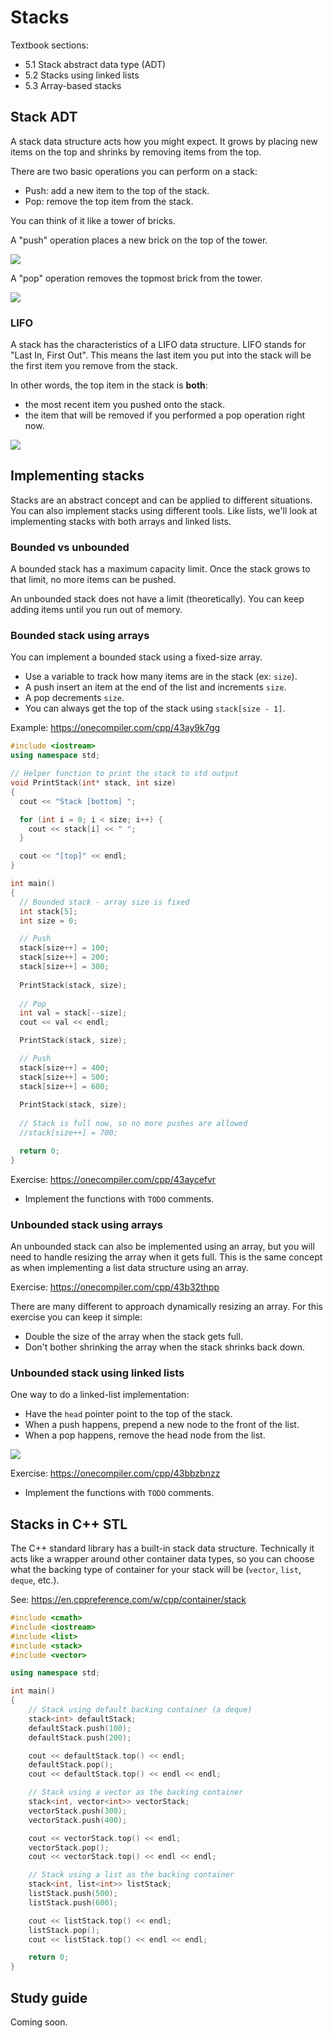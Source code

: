 # Stacks

Textbook sections:

- 5.1 Stack abstract data type (ADT)
- 5.2 Stacks using linked lists
- 5.3 Array-based stacks

## Stack ADT

A stack data structure acts how you might expect. It grows by placing new items on the top and shrinks by removing items from the top.

There are two basic operations you can perform on a stack:

- Push: add a new item to the top of the stack.
- Pop: remove the top item from the stack.

You can think of it like a tower of bricks.

A "push" operation places a new brick on the top of the tower.

![](./assets/5-stack-basic-push.svg)

A "pop" operation removes the topmost brick from the tower.

![](./assets/5-stack-basic-pop.svg)

### LIFO

A stack has the characteristics of a LIFO data structure. LIFO stands for "Last In, First Out". This means the last item you put into the stack will be the first item you remove from the stack.

In other words, the top item in the stack is **both**:
- the most recent item you pushed onto the stack.
- the item that will be removed if you performed a pop operation right now.

![](./assets/5-stack-lifo.svg)

## Implementing stacks

Stacks are an abstract concept and can be applied to different situations. You can also implement stacks using different tools. Like lists, we'll look at implementing stacks with both arrays and linked lists.

### Bounded vs unbounded

A bounded stack has a maximum capacity limit. Once the stack grows to that limit, no more items can be pushed.

An unbounded stack does not have a limit (theoretically). You can keep adding items until you run out of memory.

### Bounded stack using arrays

You can implement a bounded stack using a fixed-size array.

- Use a variable to track how many items are in the stack (ex: `size`).
- A push insert an item at the end of the list and increments `size`.
- A pop decrements `size`.
- You can always get the top of the stack using `stack[size - 1]`.

Example: https://onecompiler.com/cpp/43ay9k7gg

```cpp
#include <iostream>
using namespace std;

// Helper function to print the stack to std output
void PrintStack(int* stack, int size)
{
  cout << "Stack [bottom] ";

  for (int i = 0; i < size; i++) {
    cout << stack[i] << " ";
  }

  cout << "[top]" << endl;
}

int main() 
{
  // Bounded stack - array size is fixed
  int stack[5];
  int size = 0;

  // Push
  stack[size++] = 100;
  stack[size++] = 200;
  stack[size++] = 300;
  
  PrintStack(stack, size);
  
  // Pop
  int val = stack[--size];
  cout << val << endl;

  PrintStack(stack, size);

  // Push
  stack[size++] = 400;
  stack[size++] = 500;
  stack[size++] = 600;
  
  PrintStack(stack, size);
  
  // Stack is full now, so no more pushes are allowed
  //stack[size++] = 700;

  return 0;
}
```

Exercise: https://onecompiler.com/cpp/43aycefvr

- Implement the functions with `TODO` comments.

### Unbounded stack using arrays

An unbounded stack can also be implemented using an array, but you will need to handle resizing the array when it gets full. This is the same concept as when implementing a list data structure using an array.

Exercise: https://onecompiler.com/cpp/43b32thpp

There are many different to approach dynamically resizing an array. For this exercise you can keep it simple:

- Double the size of the array when the stack gets full.
- Don't bother shrinking the array when the stack shrinks back down.

### Unbounded stack using linked lists

One way to do a linked-list implementation:

- Have the `head` pointer point to the top of the stack.
- When a push happens, prepend a new node to the front of the list.
- When a pop happens, remove the head node from the list.

![](./assets/5-stack-linked-list.svg)

Exercise: https://onecompiler.com/cpp/43bbzbnzz

- Implement the functions with `TODO` comments.

## Stacks in C++ STL

The C++ standard library has a built-in stack data structure. Technically it acts like a wrapper around other container data types, so you can choose what the backing type of container for your stack will be (`vector`, `list`, `deque`, etc.).

See: https://en.cppreference.com/w/cpp/container/stack

```cpp
#include <cmath>
#include <iostream>
#include <list>
#include <stack>
#include <vector>

using namespace std;

int main()
{
    // Stack using default backing container (a deque)
    stack<int> defaultStack;
    defaultStack.push(100);
    defaultStack.push(200);

    cout << defaultStack.top() << endl;
    defaultStack.pop();
    cout << defaultStack.top() << endl << endl;

    // Stack using a vector as the backing container
    stack<int, vector<int>> vectorStack;
    vectorStack.push(300);
    vectorStack.push(400);

    cout << vectorStack.top() << endl;
    vectorStack.pop();
    cout << vectorStack.top() << endl << endl;

    // Stack using a list as the backing container
    stack<int, list<int>> listStack;
    listStack.push(500);
    listStack.push(600);

    cout << listStack.top() << endl;
    listStack.pop();
    cout << listStack.top() << endl << endl;

    return 0;
}
```

## Study guide

Coming soon.
